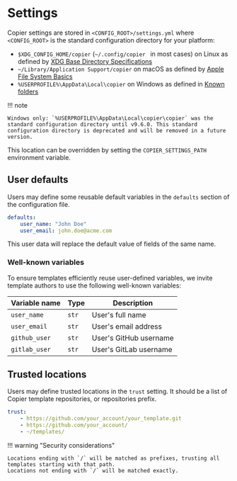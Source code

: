 # Settings

Copier settings are stored in `<CONFIG_ROOT>/settings.yml` where `<CONFIG_ROOT>` is the
standard configuration directory for your platform:

- `$XDG_CONFIG_HOME/copier` (`~/.config/copier ` in most cases) on Linux as defined by
  [XDG Base Directory Specifications](https://specifications.freedesktop.org/basedir-spec/basedir-spec-latest.html)
- `~/Library/Application Support/copier` on macOS as defined by
  [Apple File System Basics](https://developer.apple.com/library/archive/documentation/FileManagement/Conceptual/FileSystemProgrammingGuide/FileSystemOverview/FileSystemOverview.html)
- `%USERPROFILE%\AppData\Local\copier` on Windows as defined in
  [Known folders](https://docs.microsoft.com/en-us/windows/win32/shell/known-folders)

!!! note

    Windows only: `%USERPROFILE%\AppData\Local\copier\copier` was the standard configuration directory until v9.6.0. This standard configuration directory is deprecated and will be removed in a future version.

This location can be overridden by setting the `COPIER_SETTINGS_PATH` environment
variable.

## User defaults

Users may define some reusable default variables in the `defaults` section of the
configuration file.

```yaml title="<CONFIG_ROOT>/settings.yml"
defaults:
    user_name: "John Doe"
    user_email: john.doe@acme.com
```

This user data will replace the default value of fields of the same name.

### Well-known variables

To ensure templates efficiently reuse user-defined variables, we invite template authors
to use the following well-known variables:

| Variable name | Type  | Description            |
| ------------- | ----- | ---------------------- |
| `user_name`   | `str` | User's full name       |
| `user_email`  | `str` | User's email address   |
| `github_user` | `str` | User's GitHub username |
| `gitlab_user` | `str` | User's GitLab username |

## Trusted locations

Users may define trusted locations in the `trust` setting. It should be a list of Copier
template repositories, or repositories prefix.

```yaml
trust:
    - https://github.com/your_account/your_template.git
    - https://github.com/your_account/
    - ~/templates/
```

!!! warning "Security considerations"

    Locations ending with `/` will be matched as prefixes, trusting all templates starting with that path.
    Locations not ending with `/` will be matched exactly.

